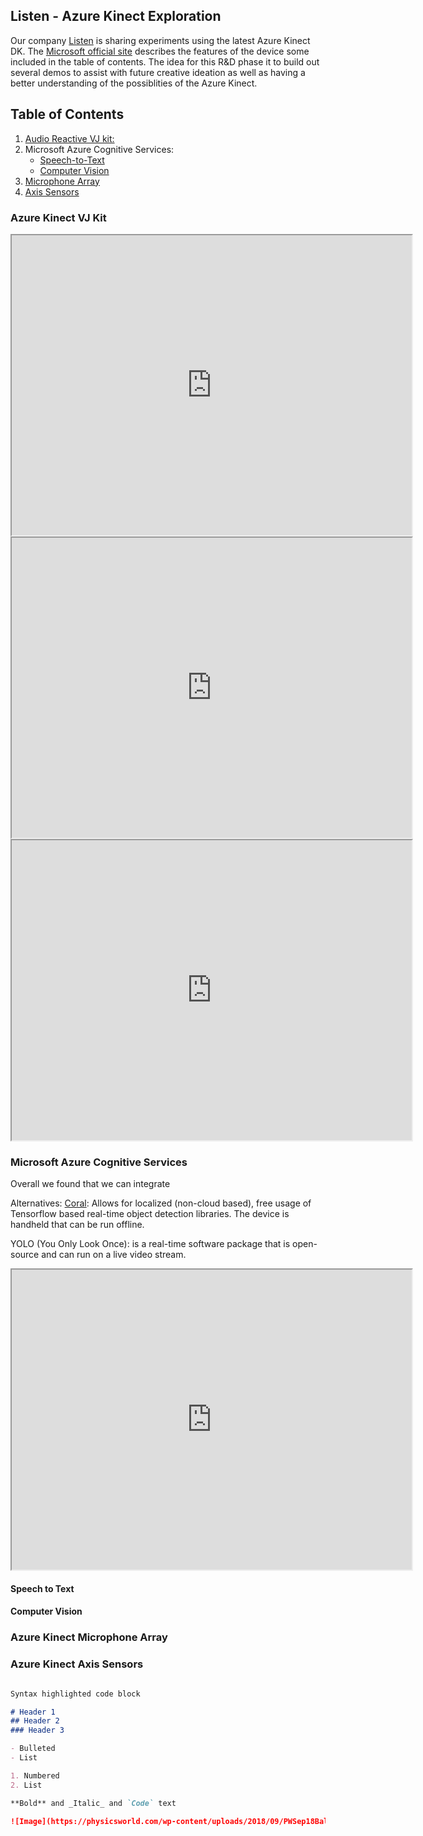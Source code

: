 ## Listen - Azure Kinect Exploration

Our company [Listen](www.wearelisten.com) is sharing experiments using the latest Azure Kinect DK. The [Microsoft official site](https://www.microsoft.com/en-us/p/azure-kinect-dk/8pp5vxmd9nhq?activetab=pivot%3aoverviewtab) describes the features of the device some included in the table of contents. The idea for this R&D phase it to build out several demos to assist with future creative ideation as well as having a better understanding of the possiblities of the Azure Kinect. 

## Table of Contents  

1. [Audio Reactive VJ kit:](#vjkit)
2. Microsoft Azure Cognitive Services: 
	* [Speech-to-Text](#speech)
	* [Computer Vision](#vision)
3. [Microphone Array](#micarray)
4. [Axis Sensors](#axissensors)

<a name="vjkit"></a>
### Azure Kinect VJ Kit 

<iframe src="https://drive.google.com/file/d/1wJTxYD0P_6q-k_afNFIqYYmUpe_cQZpT/preview" width="640" height="480"></iframe>

<iframe src="https://drive.google.com/file/d/1PKLcK00VZMDmcA4wMplFmgWSVD8wcOVq/preview" width="640" height="480"></iframe>

<iframe src="https://drive.google.com/file/d/1mBdy5fQGOHDl2aVKRk6SB1QycwHrVyPd/preview" width="640" height="480"></iframe>


### Microsoft Azure Cognitive Services

Overall we found that we can integrate 

Alternatives: 
[Coral](https://coral.withgoogle.com/): Allows for localized (non-cloud based), free usage of Tensorflow based real-time object detection libraries. The device is handheld that can be run offline. 

YOLO (You Only Look Once): is a real-time software package that is open-source and can run on a live video stream. <br/>

<iframe width="640" height="480" src="https://www.youtube.com/embed/MPU2HistivI"></iframe> 

<a name="speech"></a>
#### Speech to Text 
<a name="vision"></a>
#### Computer Vision 


<a name="micarray"></a>
### Azure Kinect Microphone Array

<a name="axissensors"></a>
### Azure Kinect Axis Sensors

```c++ 

```

```markdown
Syntax highlighted code block

# Header 1
## Header 2
### Header 3

- Bulleted
- List

1. Numbered
2. List

**Bold** and _Italic_ and `Code` text

![Image](https://physicsworld.com/wp-content/uploads/2018/09/PWSep18Ball-noise_HERO-1024x576.jpg)
```


		



